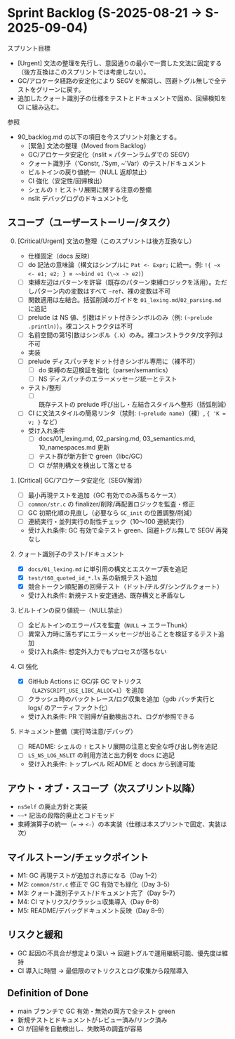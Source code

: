 # Sprint Backlog (S-2025-08-21 → S-2025-09-04)

スプリント目標
- [Urgent] 文法の整理を先行し、意図通りの最小で一貫した文法に固定する（後方互換はこのスプリントでは考慮しない）。
- GC/アロケータ経路の安定化により SEGV を解消し、回避トグル無しで全テストをグリーンに戻す。
- 追加したクォート識別子の仕様をテストとドキュメントで固め、回帰検知を CI に組み込む。

参照
- 90_backlog.md の以下の項目を今スプリント対象とする。
   - [緊急] 文法の整理（Moved from Backlog）
   - GC/アロケータ安定化（nslit × パターンラムダでの SEGV）
   - クォート識別子（'Constr, .'Sym, ~'Var）のテスト/ドキュメント
   - ビルトインの戻り値統一（NULL 返却禁止）
   - CI 強化（安定性/回帰検出）
   - シェルの `!` ヒストリ展開に関する注意の整備
   - nslit デバッグログのドキュメント化

## スコープ（ユーザーストーリー/タスク）

0. [Critical/Urgent] 文法の整理（このスプリントは後方互換なし）
    - 仕様固定（docs 反映）
   - [ ] do 記法の意味論（構文はシンプルに `Pat <- Expr;` に統一。例: `!{ ~x <- e1; e2; } ≡ ~~bind e1 (\~x -> e2)`）
   - [ ] 束縛左辺はパターンを許容（既存のパターン束縛ロジックを活用）。ただしパターン内の変数はすべて `~ref`、裸の変数は不可
   - [ ] 関数適用は左結合。括弧削減のガイドを `01_lexing.md`/`02_parsing.md` に追記
   - [ ] prelude は NS 値、引数はドット付きシンボルのみ（例: `(~prelude .println)`）。裸コンストラクタは不可
   - [ ] 名前空間の第1引数はシンボル（`.k`）のみ。裸コンストラクタ/文字列は不可
    - 実装
   - [ ] prelude ディスパッチをドット付きシンボル専用に（裸不可）
       - [ ] do 束縛の左辺検証を強化（parser/semantics）
       - [ ] NS ディスパッチのエラーメッセージ統一とテスト
    - テスト/整形
       - [ ] 既存テストの prelude 呼び出し・左結合スタイルへ整形（括弧削減）
   - [ ] CI に文法スタイルの簡易リンタ（禁則: `(~prelude name)`（裸）, `{ 'K = v; }` など）
    - 受け入れ条件
       - [ ] docs/01_lexing.md, 02_parsing.md, 03_semantics.md, 10_namespaces.md 更新
       - [ ] テスト群が新方針で green（libc/GC）
       - [ ] CI が禁則構文を検出して落とせる

1. [Critical] GC/アロケータ安定化（SEGV解消）
   - [ ] 最小再現テストを追加（GC 有効でのみ落ちるケース）
   - [ ] `common/str.c` の finalizer/削除/再配置ロジックを監査・修正
   - [ ] GC 初期化順の見直し（必要なら `GC_init` の位置調整/削減）
   - [ ] 連続実行・並列実行の耐性チェック（10〜100 連続実行）
   - 受け入れ条件: GC 有効で全テスト green、回避トグル無しで SEGV 再発なし

2. クォート識別子のテスト/ドキュメント
   - [x] `docs/01_lexing.md` に単引用の構文とエスケープ表を追記
   - [x] `test/t60_quoted_id_*.ls` 系の新規テスト追加
   - [x] 競合トークン順配置の回帰テスト（ドット/チルダ/シングルクォート）
   - 受け入れ条件: 新規テスト安定通過、既存構文と矛盾なし

3. ビルトインの戻り値統一（NULL禁止）
   - [ ] 全ビルトインのエラーパスを監査（`NULL` → エラーThunk）
   - [ ] 異常入力時に落ちずにエラーメッセージが出ることを検証するテスト追加
   - 受け入れ条件: 想定外入力でもプロセスが落ちない

4. CI 強化
   - [x] GitHub Actions に GC/非 GC マトリクス（`LAZYSCRIPT_USE_LIBC_ALLOC=1`）を追加
   - [ ] クラッシュ時のバックトレース/ログ収集を追加（gdb バッチ実行と logs/ のアーティファクト化）
   - 受け入れ条件: PR で回帰が自動検出され、ログが参照できる

5. ドキュメント整備（実行時注意/デバッグ）
   - [ ] README: シェルの `!` ヒストリ展開の注意と安全な呼び出し例を追記
   - [ ] `LS_NS_LOG_NSLIT` の利用方法と出力例を docs に追記
   - 受け入れ条件: トップレベル README と docs から到達可能

## アウト・オブ・スコープ（次スプリント以降）
- `nsSelf` の廃止方針と実装
- `~~*` 記法の段階的廃止とコドモッド
- 束縛演算子の統一（`=` → `<-`）の本実装（仕様は本スプリントで固定、実装は次）

## マイルストーン/チェックポイント
- M1: GC 再現テストが追加され赤になる（Day 1–2）
- M2: `common/str.c` 修正で GC 有効でも緑化（Day 3–5）
- M3: クォート識別子テスト/ドキュメント完了（Day 5–7）
- M4: CI マトリクス/クラッシュ収集導入（Day 6–8）
- M5: README/デバッグドキュメント反映（Day 8–9）

## リスクと緩和
- GC 起因の不具合が想定より深い → 回避トグルで運用継続可能、優先度は維持
- CI 導入に時間 → 最低限のマトリクスとログ収集から段階導入

## Definition of Done
- main ブランチで GC 有効・無効の両方で全テスト green
- 新規テストとドキュメントがレビュー済み/リンク済み
- CI が回帰を自動検出し、失敗時の調査が容易
